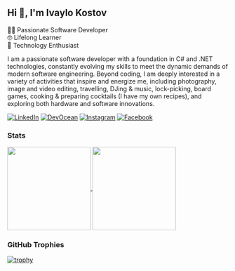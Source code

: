 ## Hi 👋, I'm Ivaylo Kostov
🧑‍💻 Passionate Software Developer<br>
🤓 Lifelong Learner<br>
🤖 Technology Enthusiast

I am a passionate software developer with a foundation in C# and .NET technologies, constantly evolving my skills to meet the dynamic demands of modern software engineering.
Beyond coding, I am deeply interested in a variety of activities that inspire and energize me, including photography, image and video editing, travelling, DJing & music, lock-picking, board games, cooking & preparing cocktails (I have my own recipes), and exploring both hardware and software innovations.


[![LinkedIn](https://img.shields.io/badge/-LinkedIn-0e76a8?style=flat&logo=Linkedin&logoColor=white)](https://www.linkedin.com/in/ikostov87/) [![DevOcean](https://img.shields.io/badge/Devocean_serices-blue?style=flat)](https://devocean.services/) [![Instagram](https://img.shields.io/badge/-Instagram-e4405f?style=flat&logo=Instagram&logoColor=white)](https://www.instagram.com/ikostov87/) [![Facebook](https://img.shields.io/badge/-Facebook-00B2FF?style=flat&logo=Facebook&logoColor=white)](https://www.facebook.com/ikostov87/)

### Stats

<a href="https://github.com/anuraghazra/github-readme-stats">
  <img height=190 align="center" src="https://github-readme-stats.vercel.app/api?username=Ivkoto&count_private=false&show_icons=true&include_all_commits=false&theme=onedark" />
</a>
<a href="https://github.com/anuraghazra/convoychat">
  <img height=190 align="center" src="https://github-readme-stats.vercel.app/api/top-langs?username=Ivkoto&layout=compact&exclude_repo=DataAnalyticsMachineLearning,Ivkoto.github.io&langs_count=6&card_width=320&theme=onedark" />
</a>

### GitHub Trophies

[![trophy](https://github-profile-trophy.vercel.app/?username=Ivkoto&title=-Stars,-Followers&theme=onedark)](https://github.com/ryo-ma/github-profile-trophy)
<!--
**Ivkoto/ivkoto** is a ✨ _special_ ✨ repository because its `README.md` (this file) appears on your GitHub profile.

Here are some ideas to get you started:

- 🔭 I’m currently working on ...
- 🌱 I’m currently learning ...
- 👯 I’m looking to collaborate on ...
- 🤔 I’m looking for help with ...
- 💬 Ask me about ...
- 📫 How to reach me: ...
- 😄 Pronouns: ...
- ⚡ Fun fact: ...
-->
